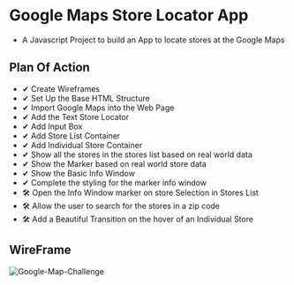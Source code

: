 # Google Maps Store Locator App

- A Javascript Project to build an App to locate stores at the Google Maps

## Plan Of Action

- ✔ Create Wireframes
- ✔ Set Up the Base HTML Structure
- ✔ Import Google Maps into the Web Page
- ✔ Add the Text Store Locator
- ✔ Add Input Box
- ✔ Add Store List Container
- ✔ Add Individual Store Container
- ✔ Show all the stores in the stores list based on real world data
- ✔ Show the Marker based on real world store data
- ✔ Show the Basic Info Window
- ✔ Complete the styling for the marker info window
- 🛠 Open the Info Window marker on store Selection in Stores List
- 🛠 Allow the user to search for the stores in a zip code
- 🛠 Add a Beautiful Transition on the hover of an Individual Store

## WireFrame

![Google-Map-Challenge](https://user-images.githubusercontent.com/46846821/78717582-428fb600-793a-11ea-844c-02c3f401bb5e.png)

